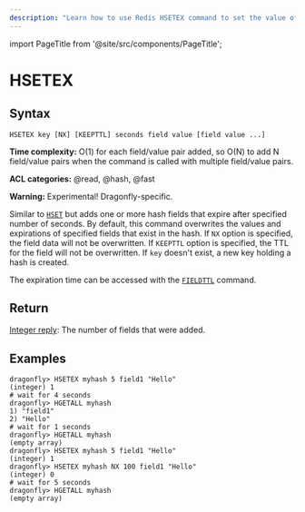 ```yaml
---
description: "Learn how to use Redis HSETEX command to set the value of a hash field and its expiry time. A smart way to manage temporary data."
---
```


import PageTitle from '@site/src/components/PageTitle';

# HSETEX

<PageTitle title="Redis HSETEX Command (Documentation) | Dragonfly" />

## Syntax

    HSETEX key [NX] [KEEPTTL] seconds field value [field value ...]

**Time complexity:** O(1) for each field/value pair added, so O(N) to add N field/value pairs when the command is called with multiple field/value pairs.

**ACL categories:** @read, @hash, @fast

**Warning:** Experimental! Dragonfly-specific.

Similar to [`HSET`](./hset.md) but adds one or more hash fields that expire after specified number of seconds.
By default, this command overwrites the values and expirations of specified fields that exist in the hash.
If `NX` option is specified, the field data will not be overwritten.
If `KEEPTTL` option is specified, the TTL for the field will not be overwritten.
If `key` doesn't exist, a new key holding a hash is created.

The expiration time can be accessed with the [`FIELDTTL`](../generic/fieldttl.md) command.

## Return

[Integer reply](https://redis.io/docs/reference/protocol-spec/#integers): The number of fields that were added.

## Examples

```shell
dragonfly> HSETEX myhash 5 field1 "Hello"
(integer) 1
# wait for 4 seconds
dragonfly> HGETALL myhash
1) "field1"
2) "Hello"
# wait for 1 seconds
dragonfly> HGETALL myhash
(empty array)
dragonfly> HSETEX myhash 5 field1 "Hello"
(integer) 1
dragonfly> HSETEX myhash NX 100 field1 "Hello"
(integer) 0
# wait for 5 seconds
dragonfly> HGETALL myhash
(empty array)
```
